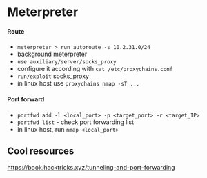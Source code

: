 # Meterpreter
#### Route
* `meterpreter > run autoroute -s 10.2.31.0/24`
* background meterpreter
* `use auxiliary/server/socks_proxy`
* configure it according with `cat /etc/proxychains.conf`
* `run/exploit` socks_proxy
* in linux host use `proxychains nmap -sT ...`
#### Port forward
* `portfwd add -l <local_port> -p <target_port> -r <target_IP>`
* `portfwd list` - check port forwarding list
* in linux host, run `nmap <local_port>`

## Cool resources
https://book.hacktricks.xyz/tunneling-and-port-forwarding
